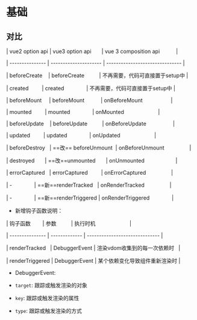 # 基础

## 对比

\| vue2 option api | vue3 option api       | vue 3 composition api           |

\| --------------- | --------------------- | ------------------------------- |

\| beforeCreate    | beforeCreate          | 不再需要，代码可直接置于setup中 |

\| created         | created               | 不再需要，代码可直接置于setup中 |

\| beforeMount     | beforeMount           | onBeforeMount                   |

\| mounted         | mounted               | onMounted                       |

\| beforeUpdate    | beforeUpdate          | onBeforeUpdate                  |

\| updated         | updated               | onUpdated                       |

\| beforeDestroy   | ==改== beforeUnmount  | onBeforeUnmount                 |

\| destroyed       | ==改==unmounted       | onUnmounted                     |

\| errorCaptured   | errorCaptured         | onErrorCaptured                 |

\| -               | ==新==renderTracked   | onRenderTracked                 |

\| -               | ==新==renderTriggered | onRenderTriggered               |

- 新增钩子函数说明：

\| 钩子函数        | 参数          | 执行时机                       |

\| --------------- | ------------- | ------------------------------ |

\| renderTracked   | DebuggerEvent | 渲染vdom收集到的每一次依赖时   |

\| renderTriggered | DebuggerEvent | 某个依赖变化导致组件重新渲染时 |

- DebuggerEvent:

- `target`: 跟踪或触发渲染的对象

- `key`: 跟踪或触发渲染的属性

- `type`: 跟踪或触发渲染的方式
